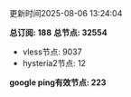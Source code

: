 更新时间2025-08-06 13:24:04

**总订阅: 188**
**总节点: 32554**
- vless节点: 9037
- hysteria2节点: 12

**google ping有效节点: 223**

